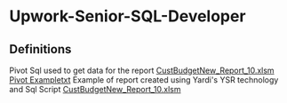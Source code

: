 # Upwork-Senior-SQL-Developer

## Definitions

Pivot Sql used to get data for the report [CustBudgetNew_Report_10.xlsm](https://github.com/shakely-consulting/Upwork-Senior-SQL-Developer/blob/main/CustBudgetNew_Report_10.xlsm) 
[Pivot Exampletxt](https://github.com/shakely-consulting/Upwork-Senior-SQL-Developer/blob/main/Pivot%20Example.txt)
Example of report created using Yardi's YSR technology and Sql Script
[CustBudgetNew_Report_10.xlsm](https://github.com/shakely-consulting/Upwork-Senior-SQL-Developer/blob/main/CustBudgetNew_Report_10.xlsm) 
